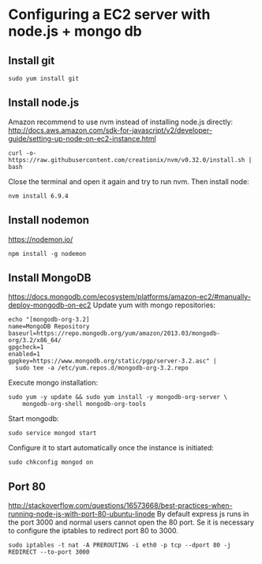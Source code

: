 # Configuring a EC2 server with node.js + mongo db

## Install git
```
sudo yum install git
```
## Install node.js
Amazon recommend to use nvm instead of installing node.js directly:
http://docs.aws.amazon.com/sdk-for-javascript/v2/developer-guide/setting-up-node-on-ec2-instance.html
```
curl -o- https://raw.githubusercontent.com/creationix/nvm/v0.32.0/install.sh | bash
```
Close the terminal and open it again and try to run nvm. Then install node:
```
nvm install 6.9.4
```

## Install nodemon
https://nodemon.io/
```
npm install -g nodemon
```
## Install MongoDB
https://docs.mongodb.com/ecosystem/platforms/amazon-ec2/#manually-deploy-mongodb-on-ec2
Update yum with mongo repositories:
```
echo "[mongodb-org-3.2]
name=MongoDB Repository
baseurl=https://repo.mongodb.org/yum/amazon/2013.03/mongodb-org/3.2/x86_64/
gpgcheck=1
enabled=1
gpgkey=https://www.mongodb.org/static/pgp/server-3.2.asc" |
  sudo tee -a /etc/yum.repos.d/mongodb-org-3.2.repo
```
Execute mongo installation:
```
sudo yum -y update && sudo yum install -y mongodb-org-server \
    mongodb-org-shell mongodb-org-tools
```
Start mongodb:
```
sudo service mongod start
```
Configure it to start automatically once the instance is initiated:
```
sudo chkconfig mongod on
```
## Port 80
http://stackoverflow.com/questions/16573668/best-practices-when-running-node-js-with-port-80-ubuntu-linode
By default express js runs in the port 3000 and normal users cannot open the 80 port. Se it is necessary to configure the iptables to redirect port 80 to 3000.
```
sudo iptables -t nat -A PREROUTING -i eth0 -p tcp --dport 80 -j REDIRECT --to-port 3000
```
